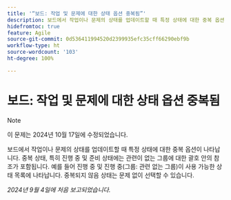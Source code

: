 ```yaml
---
title: '“보드: 작업 및 문제에 대한 상태 옵션 중복됨”'
description: 보드에서 작업이나 문제의 상태를 업데이트할 때 특정 상태에 대한 중복 옵션이 나타납니다.
hidefromtoc: true
feature: Agile
source-git-commit: 0d536411994520d2399935efc35cff66290ebf9b
workflow-type: ht
source-wordcount: '103'
ht-degree: 100%

---
```


# 보드: 작업 및 문제에 대한 상태 옵션 중복됨

>[!NOTE]
>
>이 문제는 2024년 10월 17일에 수정되었습니다.

보드에서 작업이나 문제의 상태를 업데이트할 때 특정 상태에 대한 중복 옵션이 나타납니다. 중복 상태, 특히 진행 중 및 준비 상태에는 관련이 없는 그룹에 대한 괄호 안의 참조가 포함됩니다. 예를 들어 진행 중 및 진행 중(그룹: 관련 없는 그룹)이 사용 가능한 상태 목록에 나타납니다. 중복되지 않음 상태는 문제 없이 선택할 수 있습니다.

_2024년 9월 4일에 처음 보고되었습니다._
